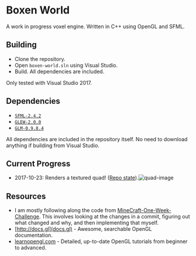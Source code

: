# Boxen World

A work in progress voxel engine. Written in C++ using OpenGL and SFML.

## Building
- Clone the repository.
- Open 	`boxen-world.sln` using Visual Studio.
- Build. All dependencies are included.

Only tested with Visual Studio 2017.

## Dependencies
- [`SFML-2.4.2`](https://www.sfml-dev.org/)
- [`GLEW-2.0.0`](http://glew.sourceforge.net/)
- [`GLM-0.9.8.4`](https://glm.g-truc.net/0.9.8/index.html)

All dependencies are included in the repository itself. No need to download anything if building from Visual Studio.


## Current Progress

- 2017-10-23: Renders a textured quad! ([Repo state](https://github.com/babu-thomas/boxen-world/tree/0e33ddc96d6160b9afdf970a49d2df635a56b6fc)).![quad-image](https://i.imgur.com/SbMQARF.png)

## Resources
- I am mostly following along the code from [MineCraft-One-Week-Challenge](https://github.com/Hopson97/MineCraft-One-Week-Challenge). This involves looking at the changes in a commit, figuring out what changed and why, and then implementing that myself.
- [http://docs.gl](docs.gl) - Awesome, searchable OpenGL documentation.
- [learnopengl.com](https://learnopengl.com/) - Detailed, up-to-date OpenGL tutorials from beginner to advanced.
